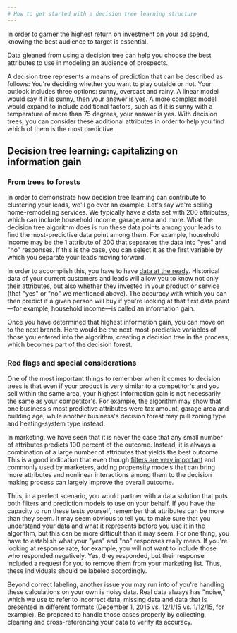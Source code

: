 ```yaml
---
# How to get started with a decision tree learning structure
---
```


In order to garner the highest return on investment on your ad spend, knowing the best audience to target is essential.

Data gleaned from using a decision tree can help you choose the best attributes to use in modeling an audience of prospects.

A decision tree represents a means of prediction that can be described as follows: You're deciding whether you want to play outside or not. Your outlook includes three options: sunny, overcast and rainy. A linear model would say if it is sunny, then your answer is yes. A more complex model would expand to include additional factors, such as if it is sunny with a temperature of more than 75 degrees, your answer is yes. With decision trees, you can consider these additional attributes in order to help you find which of them is the most predictive.

## Decision tree learning: capitalizing on information gain

### From trees to forests

In order to demonstrate how decision tree learning can contribute to clustering your leads, we'll go over an example. Let's say we're selling home-remodeling services. We typically have a data set with 200 attributes, which can include household income, garage area and more. What the decision tree algorithm does is run these data points among your leads to find the most-predictive data point among them. For example, household income may be the 1 attribute of 200 that separates the data into "yes" and "no" responses. If this is the case, you can select it as the first variable by which you separate your leads moving forward.

In order to accomplish this, you have to have&nbsp;[data at the ready](http://www.faraday.io/blog/of-dolls-and-data). Historical data of your current customers and leads will allow you to know not only their attributes, but also whether they invested in your product or service (that "yes" or "no" we mentioned above). The accuracy with which you can then predict if a given person will buy if you're looking at that first data point—for example, household income—is called an information gain.

Once you have determined that highest information gain, you can move on to the next branch. Here would be the next-most-predictive variables of those you entered into the algorithm, creating a decision tree in the process, which becomes part of the decision forest.

### Red flags and special considerations

One of the most important things to remember when it comes to decision trees is that even if your product is very similar to a competitor's and you sell within the same area, your highest information gain is not necessarily the same as your competitor's.&nbsp;For example, the algorithm may show that one business's most predictive attributes were tax amount, garage area and building age, while another business's decision forest may pull zoning type and heating-system type instead.

In marketing, we have seen that it is never the case that any small number of attributes predicts 100 percent of the outcome. Instead, it is always a combination of a large number of attributes that yields the best outcome. This is a good indication that even though&nbsp;[filters are very important](http://www.faraday.io/blog/the-right-filters)&nbsp;and commonly used by marketers, adding propensity models that can bring more attributes and nonlinear interactions among them to the decision making process can largely improve the overall outcome.

Thus, in a perfect scenario, you would partner with a data solution that puts both filters and prediction models to use on your behalf. If you have the capacity to run these tests yourself, remember that attributes can be more than they seem. It may seem obvious to tell you to make sure that you understand your data and what it represents before you use it in the algorithm, but this can be more difficult than it may seem. For one thing, you have to establish what your "yes" and "no" responses really mean. If you're looking at response rate, for example, you will not want to include those who responded negatively. Yes, they responded, but their response included a request for you to remove them from your marketing list. Thus, these individuals should be labeled accordingly.

Beyond correct labeling, another issue you may run into of you're handling these calculations on your own is noisy data. Real data always has "noise," which we use to refer to incorrect data, missing data and data that is presented in different formats (December 1, 2015 vs. 12/1/15 vs. 1/12/15, for example). Be prepared to handle those cases properly by collecting, cleaning and cross-referencing your data to verify its accuracy.
